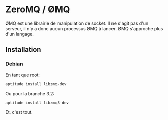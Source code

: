 # ZeroMQ / ØMQ

ØMQ est une librairie de manipulation de socket. Il ne s'agit pas d'un serveur,
il n'y a donc aucun processus ØMQ à lancer. ØMQ s'approche plus d'un langage.

## Installation

### Debian

En tant que root:

``` bash
aptitude install libzmq-dev
```

Ou pour la branche 3.2:

``` bash
aptitude install libzmq3-dev
```

Et, c'est tout.
